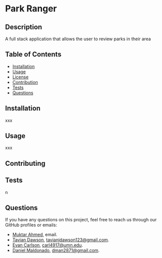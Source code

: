 # Park Ranger
  
## Description
A full stack application that allows the user to review parks in their area

## Table of Contents
- [Installation](#installation)
- [Usage](#usage)
- [License](#license)
- [Contribution](#contributing)
- [Tests](#tests)
- [Questions](#questions)

## Installation
xxx
## Usage
xxx


## Contributing

## Tests
n
## Questions
If you have any questions on this project, feel free to reach us through our GitHub profiles or emails:
- [Muktar Ahmed](https://github.com/mukey6), email.
- [Tavian Dawson](https://github.com/TavianJD), tavianjdawson123@gmail.com.
- [Evan Carlson](https://github.com/epc318), carl4917@umn.edu.
- [Daniel Maldonado](https://github.com/DanielMald), dman2871@gmail.com.